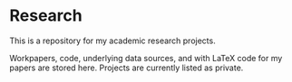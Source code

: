 # Research

This is a repository for my academic research projects.

Workpapers, code, underlying data sources, and with LaTeX code for my papers are stored here.
Projects are currently listed as private.
